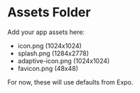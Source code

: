 # Assets Folder

Add your app assets here:
- icon.png (1024x1024)
- splash.png (1284x2778)
- adaptive-icon.png (1024x1024)
- favicon.png (48x48)

For now, these will use defaults from Expo.
